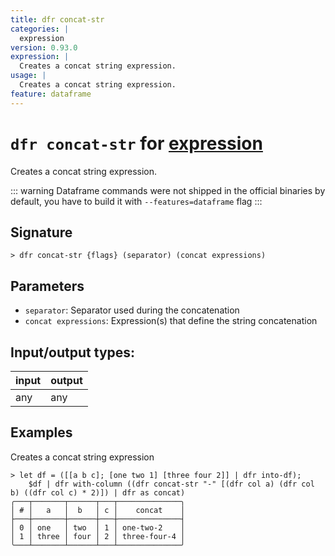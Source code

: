 ```yaml
---
title: dfr concat-str
categories: |
  expression
version: 0.93.0
expression: |
  Creates a concat string expression.
usage: |
  Creates a concat string expression.
feature: dataframe
---
```

<!-- This file is automatically generated. Please edit the command in https://github.com/nushell/nushell instead. -->

# `dfr concat-str` for [expression](/commands/categories/expression.md)

<div class='command-title'>Creates a concat string expression.</div>

::: warning
Dataframe commands were not shipped in the official binaries by default, you have to build it with `--features=dataframe` flag
:::

## Signature

```> dfr concat-str {flags} (separator) (concat expressions)```

## Parameters

 -  `separator`: Separator used during the concatenation
 -  `concat expressions`: Expression(s) that define the string concatenation


## Input/output types:

| input | output |
| ----- | ------ |
| any   | any    |

## Examples

Creates a concat string expression
```nu
> let df = ([[a b c]; [one two 1] [three four 2]] | dfr into-df);
    $df | dfr with-column ((dfr concat-str "-" [(dfr col a) (dfr col b) ((dfr col c) * 2)]) | dfr as concat)
╭───┬───────┬──────┬───┬──────────────╮
│ # │   a   │  b   │ c │    concat    │
├───┼───────┼──────┼───┼──────────────┤
│ 0 │ one   │ two  │ 1 │ one-two-2    │
│ 1 │ three │ four │ 2 │ three-four-4 │
╰───┴───────┴──────┴───┴──────────────╯

```
